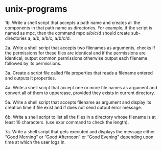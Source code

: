 # unix-programs

1b. Write a shell script that accepts a path name and creates all the components in that path 
name as directories. For example, if the script is named as mpc, then the command mpc a/b/c/d 
should create sub-directories a, a/b, a/b/c, a/b/c/d.

2a. Write a shell script that accepts two filenames as arguments, checks if the permissions for 
these files are identical and if the permissions are identical, output common permissions 
otherwise output each filename followed by its permissions. 

3a. Create a script file called file properties that reads a filename entered and outputs it 
properties. 

4a. Write a shell script that accept one or more file names as argument and convert all of them 
to uppercase, provided they exists in current directory.

5a. Write a shell script that accepts filename as argument and display its creation time if file 
exist and if does not send output error message. 

6b. Write a shell script to list all the files in a directory whose filename is at least 10 characters.
(use expr command to check the length).

7a. Write a shell script that gets executed and displays the message either “Good Morning” or 
“Good Afternoon” or “Good Evening” depending upon time at which the user logs in.
